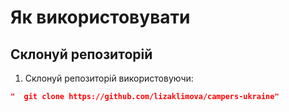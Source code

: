 # Як використовувати

## Склонуй репозиторій

1. Склонуй репозиторій використовуючи:

```json
"  git clone https://github.com/lizaklimova/campers-ukraine"
```
